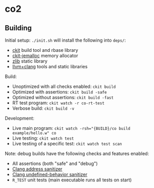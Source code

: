 # co2

## Building

Initial setup: `./init.sh` will install the following into `deps/`:
- [ckit](https://github.com/rsms/ckit) build tool and rbase library
- [ckit-jemalloc](https://github.com/rsms/ckit-jemalloc) memory allocator
- [zlib](https://zlib.net) static library
- [llvm+clang](https://llvm.org) tools and static libraries

Build:
- Unoptimized with all checks enabled: `ckit build`
- Optimized with assertions:           `ckit build -safe`
- Optimized without assertions:        `ckit build -fast`
- RT test program:                     `ckit watch -r co-rt-test`
- Verbose build:                       `ckit build -v`

Development:
- Live main program:               `ckit watch -rsh="{BUILD}/co build example/hello.w" co`
- Live testing:                    `ckit watch test`
- Live testing of a specific test: `ckit watch test scan`

Note: debug builds have the following checks and features enabled:
- All assertions (both "safe" and "debug")
- [Clang address sanitizer](https://clang.llvm.org/docs/AddressSanitizer.html)
- [Clang undefined-behavior sanitizer](https://clang.llvm.org/docs/UndefinedBehaviorSanitizer.html)
- `R_TEST` unit tests (main executable runs all tests on start)

